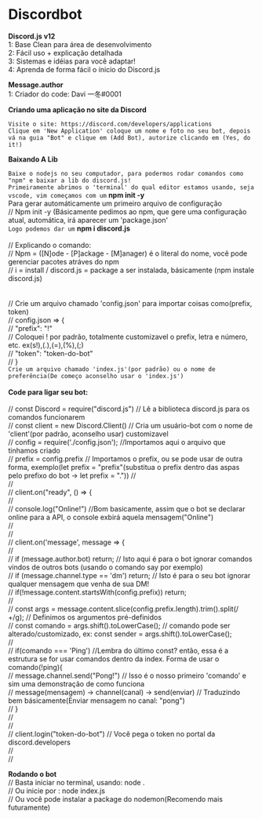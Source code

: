 # Discordbot

__Discord.js v12__
<br>
1: Base Clean para área de desenvolvimento
<br>
2: Fácil uso + explicação detalhada
<br>
3: Sistemas e idéias para você adaptar!
<br>
4: Aprenda de forma fácil o ínicio do Discord.js

__Message.author__
<br>
1: Criador do code: Davi 一冬#0001

**Criando uma aplicação no site da Discord**

`Visite o site: https://discord.com/developers/applications`<br>
`Clique em 'New Application' coloque um nome e foto no seu bot, depois vá na guia "Bot" e clique em (Add Bot), autorize clicando em (Yes, do it!)`<br>

**Baixando A Lib**

`Baixe o nodejs no seu computador, para podermos rodar comandos como "npm" e baixar a lib do discord.js!`
<br>
`Primeiramente abrimos o 'terminal' do qual editor estamos usando, seja vscode, vim começamos com um` **npm init -y** <br> Para gerar automáticamente um primeiro arquivo de configuração
<br>
// Npm init -y (Básicamente pedimos ao npm, que gere uma configuração atual, automática, irá aparecer um 'package.json'
<br>
`Logo podemos dar um` **npm i discord.js** <br><br>
// Explicando o comando:
<br>
// Npm = ([N]ode - [P]ackage - [M]anager) é o literal do nome, você pode gerenciar pacotes atráves do npm
<br>
// i = install / discord.js = package a ser instalada, básicamente (npm instale discord.js)<br>
<br>
<br>
// Crie um arquivo chamado 'config.json' para importar coisas como(prefix, token)<br>
// config.json => {<br>
// "prefix": "!" <br>
// Coloquei ! por padrão, totalmente customizavel o prefix, letra e número, etc. ex(s!),(.),(=),(%),(;)<br>
// "token": "token-do-bot"<br>
// }<br>
`Crie um arquivo chamado 'index.js'(por padrão) ou o nome de preferência(De começo aconselho usar o 'index.js')`<br><br>
**Code para ligar seu bot:**<br><br>
// const Discord = require("discord.js") // Lê a biblioteca discord.js para os comandos funcionarem<br>
// const client = new Discord.Client() // Cria um usuário-bot com o nome de 'client'(por padrão, aconselho usar) customizavel<br>
// config = require('./config.json'); //Importamos aqui o arquivo que tinhamos criado<br>
// prefix = config.prefix // Importamos o prefix, ou se pode usar de outra forma, exemplo(let prefix = "prefix"(substitua o prefix dentro das aspas pelo prefixo do bot -> let prefix = "."))
// <br>
// <br>
// client.on("ready", () => {<br>
//<br>
// console.log("Online!") //Bom basicamente, assim que o bot se declarar online para a API, o console exbirá aquela mensagem("Online")<br> 
// <br>
// <br>
// client.on('message', message => {<br>
//  <br>
//  if (message.author.bot) return; // Isto aqui é para o bot ignorar comandos vindos de outros bots (usando o comando say por exemplo)<br>
//  if (message.channel.type == 'dm') return; // Isto é para o seu bot ignorar qualquer mensagem que venha de sua DM!<br>
//  if(!message.content.startsWith(config.prefix)) return;<br>
// <br>
// const args = message.content.slice(config.prefix.length).trim().split(/ +/g); // Definimos os argumentos pré-definidos <br>
// const comando = args.shift().toLowerCase(); // comando pode ser alterado/customizado, ex: const sender = args.shift().toLowerCase(); <br>
// <br>
// if(comando === 'Ping') //Lembra do último const? então, essa é a estrutura se for usar comandos dentro da index. Forma de usar o comando(!ping){<br>
// message.channel.send("Pong!") // Isso é o nosso primeiro 'comando' e sim uma demonstração de como funciona<br>
// message(mensagem) -> channel(canal) -> send(enviar) // Traduzindo bem básicamente(Enviar mensagem no canal: "pong")<br>
// }<br>
// <br>
// <br>
// client.login("token-do-bot") // Você pega o token no portal da discord.developers <br>
// <br>
// <br>

**Rodando o bot**<br>
// Basta iniciar no terminal, usando: node .<br>
// Ou inicie por : node index.js<br>
// Ou você pode instalar a package do nodemon(Recomendo mais futuramente)<br>
